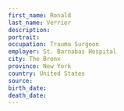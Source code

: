 ```yaml
---
first_name: Ronald
last_name: Verrier
description: 
portrait: 
occupation: Trauma Surgeon
employer: St. Barnabas Hospital
city: The Bronx
province: New York
country: United States
source: 
birth_date: 
death_date: 
---
```


